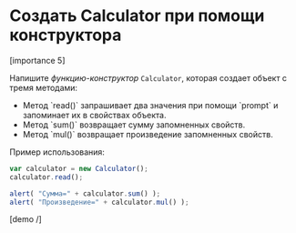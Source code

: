 # Создать Calculator при помощи конструктора

[importance 5]

Напишите *функцию-конструктор* `Calculator`, которая создает объект с тремя методами:
<ul>
<li>Метод `read()` запрашивает два значения при помощи `prompt` и запоминает их в свойствах объекта.</li>
<li>Метод `sum()` возвращает сумму запомненных свойств.</li>
<li>Метод `mul()` возвращает произведение запомненных свойств.</li>
</ul>

Пример использования:

```js
var calculator = new Calculator();
calculator.read();

alert( "Сумма=" + calculator.sum() );
alert( "Произведение=" + calculator.mul() );
```

[demo /]
